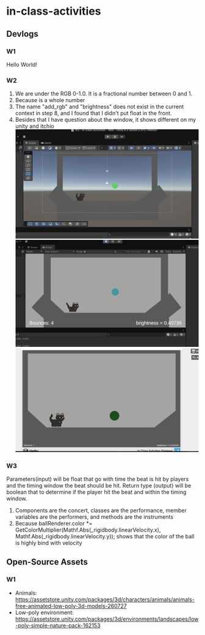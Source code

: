 # in-class-activities
## Devlogs
### W1
Hello World!

### W2
1. We are under the RGB 0-1.0. It is a fractional number between 0 and 1.
2. Because is a whole number
3. The name "add_rgb" and "brightness" does not exist in the current context in step 8, and I found that I didn't put float in the front.
4. Besides that I have question about the window, it shows different on my unity and itchio
![alt text](https://github.com/UCI-GDIM31/class-activities-p1ziYu/blob/main/In%20Class%20Activities/Assets/Unity_in_scene.png)
![alt text](https://github.com/UCI-GDIM31/class-activities-p1ziYu/blob/main/In%20Class%20Activities/Assets/Unity_in_play.png)
![alt text](https://github.com/UCI-GDIM31/class-activities-p1ziYu/blob/main/In%20Class%20Activities/Assets/itchio.png)

### W3
Parameters(input) will be float that go with time the beat is hit by players and the timing window the beat should be hit. Return type (output) will be boolean that to determine if the player hit the beat and within the timing window.
1. Components are the concert, classes are the performance, member variables are the performers, and methods are the instruments
2. Because ballRenderer.color *= GetColorMultiplier(Mathf.Abs(_rigidbody.linearVelocity.x), Mathf.Abs(_rigidbody.linearVelocity.y)); shows that the color of the ball is highly bind with velocity

## Open-Source Assets
### W1
- Animals: https://assetstore.unity.com/packages/3d/characters/animals/animals-free-animated-low-poly-3d-models-260727 
- Low-poly environment: https://assetstore.unity.com/packages/3d/environments/landscapes/low-poly-simple-nature-pack-162153 